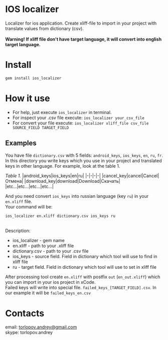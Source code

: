 # IOS localizer

Localizer for ios application. Create xliff-file to import in your project with translate values from dictionary (csv).<br><br>
**Warning! If xliff file don't have target language, it will convert into english target language.**

# Install

```bash
gem install ios_localizer
```

# How it use

* For help, just execute `ios_localizer` in terminal.
* For inspect your .csv file execute:  `ios_localizer your_csv_file`
* For convert your file execute:  `ios_localizer xliff_file csv_file SOURCE_FIELD TARGET_FIELD`

## Examples
You have file `dictionary.csv` with 5 fields: `android_keys`, `ios_keys`, `en`, `ru`, `fr`.
In this directory you write keys which you use in your project and translated keys in other language.
For example, look at the table 1.

*Table 1.*
|android_keys|ios_keys|en|ru|
|-|-|-|-|
|cancel_key|cancel|Cancel|Отмена|
|download_key|download|Download|Скачать|
|etc...|etc...|etc...|etc...|

And you need convert `ios_keys` into russian language (key `ru`) in your `en.xliff` file.
<br>Your command will be:<br>
```bash
ios_localizer en.xliff dictionary.csv ios_keys ru
```
<br>Description:
* ios_localizer        - gem name
* en.xliff             - path to your .xliff file
* dictionary.csv       - path to your .csv file
* ios_keys             - source field. Field in dictionary which tool will use to find in xliff file
* ru                   - target field. Field in dictionary which tool will use to set in xliff file

After processing tool create ` en.xliff ` with postfix `out` (`en_out.xliff`) which you can import in your ios project in xCode.
<br>Failed keys will write into special file. `failed_keys_[TARGET_FIELD].csv`. In our example it will be `failed_keys_en.csv`

# Contacts

email: torlopov.andrey@gmail.com </br>
skype: torlopov.andrey
